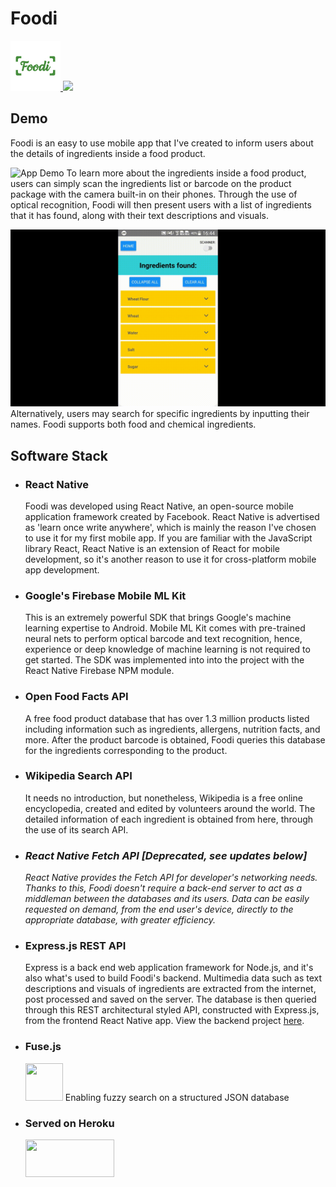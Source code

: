 # Foodi


<a href="https://play.google.com/store/apps/details?id=com.SaltyNerd.Foodi" target="_blank">
  <img src="/Frontend/Images/foodi%20logo-white-bg-512x512.jpg" height="80"/>
  <img src="https://play.google.com/intl/en_us/badges/static/images/badges/en_badge_web_generic.png" height="80"/>
</a>

## Demo
Foodi is an easy to use mobile app that I've created to inform users about the details of ingredients inside a food product.

![App Demo](/Frontend/Demo/output1.gif)
To learn more about the ingredients inside a food product, users can simply scan the ingredients list or barcode on the product package with the camera built-in on their phones.  Through the use of optical recognition, Foodi will then present users with a list of ingredients that it has found, along with their text descriptions and visuals.

![App Demo](/Frontend/Demo/output2.gif)
Alternatively, users may search for specific ingredients by inputting their names. Foodi supports both food and chemical ingredients.

## Software Stack
- ### React Native
  Foodi was developed using React Native, an open-source mobile application framework created by Facebook. React Native is advertised as 'learn once write anywhere', which is mainly the reason I've chosen to use it for my first mobile app. If you are familiar with the JavaScript library React, React Native is an extension of React for mobile development, so it's another reason to use it for cross-platform mobile app development.
- ### Google's Firebase Mobile ML Kit
  This is an extremely powerful SDK that brings Google's machine learning expertise to Android. Mobile ML Kit comes with pre-trained neural nets to perform optical barcode and text recognition, hence, experience or deep knowledge of machine learning is not required to get started. The SDK was implemented into into the project with the React Native Firebase NPM module.
- ### Open Food Facts API
  A free food product database that has over 1.3 million products listed including information such as ingredients, allergens, nutrition facts, and more. After the product barcode is obtained, Foodi queries this database for the ingredients corresponding to the product.
- ### Wikipedia Search API
  It needs no introduction, but nonetheless, Wikipedia is a free online encyclopedia, created and edited by volunteers around the world. The detailed information of each ingredient is obtained from here, through the use of its search API.
- ### *React Native Fetch API [Deprecated, see updates below]*
  *React Native provides the Fetch API for developer's networking needs. Thanks to this, Foodi doesn't require a back-end server to act as a middleman between the databases and its users. Data can be easily requested on demand, from the end user's device, directly to the appropriate database, with greater efficiency.*
- ### Express.js REST API
  Express is a back end web application framework for Node.js, and it's also what's used to build Foodi's backend. Multimedia data such as text descriptions and visuals of ingredients are extracted from the internet, post processed and saved on the server. The database is then queried through this REST architectural styled API, constructed with Express.js, from the frontend React Native app. View the backend project <a href="https://github.com/markchen8717/Foodi_API">here</a>.
- ### Fuse.js
  <img src="https://fusejs.io/icons/android-icon-192x192.png" width=60 height=60/>
  Enabling fuzzy search on a structured JSON database
- ### Served on Heroku
  <img src="https://miro.medium.com/max/3600/1*fIjRtO5P8zc3pjs0E5hYkw.png" width=142 height=60/>
